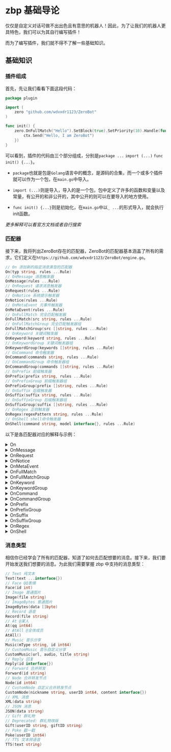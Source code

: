 # zbp 基础导论

仅仅是自定义对话可做不出出色且有意思的机器人！因此，为了让我们的机器人更具特色，我们可以为其自行编写插件！

而为了编写插件，我们就不得不了解一些基础知识。

## 基础知识

### 插件组成

首先，先让我们看看下面这段代码：

```go
package plugin

import (
    zero "github.com/wdvxdr1123/ZeroBot"
)

func init() {
    zero.OnFullMatch("Hello").SetBlock(true).SetPriority(10).Handle(func(ctx *zero.Ctx){
        ctx.Send("Hello, I am ZeroBot")
    })
}
```

可以看到，插件的代码由三个部分组成，分别是`package ...` `import (...)` `func init() {...}`。

- `package`也就是包是`Golang`语言中的概念，是源码的合集，而一个或多个插件就可以作为一个包，在`main.go`中导入。

- `import (...)`则是导入，导入的是一个包，包中定义了许多的函数和变量以及常量，有公开的和非公开的，其中公开的则可以在要导入的地方使用。

- `func init() {...}`则是初始化，在`main.go`中以`_ ...`的形式导入，就会执行init函数。

*更多解释可以看官方文档或者自行搜索*

### 匹配器

接下来，我将列出ZeroBot存在的匹配器，ZeroBot的匹配器基本涵盖了所有的需求，它们定义在`https://github.com/wdvxdr1123/ZeroBot/engine.go`。

```go
// On 添加新的指定消息类型的匹配器
On(typ string, rules ...Rule) 
// OnMessage 消息触发器
OnMessage(rules ...Rule) 
// OnRequest 请求消息触发器
OnRequest(rules ...Rule) 
// OnNotice 系统提示触发器
OnNotice(rules ...Rule) 
// OnMetaEvent 元事件触发器
OnMetaEvent(rules ...Rule) 
// OnFullMatch 完全匹配触发器 
OnFullMatch(src string, rules ...Rule) 
// OnFullMatchGroup 完全匹配触发器组
OnFullMatchGroup(src []string, rules ...Rule) 
// OnKeyword 关键词触发器
OnKeyword(keyword string, rules ...Rule) 
// OnKeywordGroup 关键词触发器组
OnKeywordGroup(keywords []string, rules ...Rule) 
// OnCommand 命令触发器
OnCommand(commands string, rules ...Rule) 
// OnCommandGroup 命令触发器组
OnCommandGroup(commands []string, rules ...Rule)
// OnPrefix 前缀触发器
OnPrefix(prefix string, rules ...Rule) 
// OnPrefixGroup 前缀触发器组
OnPrefixGroup(prefix []string, rules ...Rule) 
// OnSuffix 后缀触发器
OnSuffix(suffix string, rules ...Rule) 
// OnSuffixGroup 后缀触发器组
OnSuffixGroup(suffix []string, rules ...Rule) 
// OnRegex 正则触发器
OnRegex(regexPattern string, rules ...Rule) 
// OnShell shell命令触发器
OnShell(command string, model interface{}, rules ...Rule) 
```

以下是各匹配器对应的解释与示例：


<details>  
<summary> On</summary> 

>  ```go 
>  On(typ string, rules ...Rule)  
>  ``` 

咕咕咕

```go
    On(typ string, rules ...Rule) 
```

[可能有的图片]

</details>  

<details>  
<summary> OnMessage</summary> 

>  ```go 
>  OnMessage(rules ...Rule)  
>  ``` 

OnMessage将被所有的消息触发，但不会被请求消息和系统提示以及元事件触发

```go
package plugin

import (
    zero "github.com/wdvxdr1123/ZeroBot"
)

func init() {
    zero.OnMessage().SetBlock(true).SetPriority(10).Handle(func(ctx *zero.Ctx){
        ctx.Send("接收到了一条消息")
    })
}
```

> **情景模拟**  
> Human: 消息  
> Bot: 接收到了一条消息  
> Human: 另一条消息  
> Bot: 接收到了一条消息  

[可能有的图片]

</details>  

<details>  
<summary> OnRequest</summary> 

>  ```go 
>  OnRequest(rules ...Rule)  
>  ``` 

咕咕咕

```go
    OnRequest(rules ...Rule) 
```

[可能有的图片]

</details>  

<details>  
<summary> OnNotice</summary> 

>  ```go 
>  OnNotice(rules ...Rule)  
>  ``` 

咕咕咕

```go
    OnNotice(rules ...Rule) 
```

[可能有的图片]

</details>  

<details>  
<summary> OnMetaEvent</summary> 

>  ```go 
>  OnMetaEvent(rules ...Rule)  
>  ``` 

咕咕咕

```go
    OnMetaEvent(rules ...Rule) 
```

[可能有的图片]

</details>  

<details>  
<summary> OnFullMatch</summary> 

>  ```go 
>  OnFullMatch(src string, rules ...Rule)  
>  ``` 

OnFullMatch只有收到与设置的触发词完全相同的消息时，才会被触发

```go
package plugin

import (
    zero "github.com/wdvxdr1123/ZeroBot"
)

func init() {
    zero.OnFullMatch("测试").SetBlock(true).SetPriority(10).Handle(func(ctx *zero.Ctx){
        ctx.Send("收到")
    })
}
```

> **情景模拟**  
> Human: 测试  
> Bot: 收到  
> Human: 测试试  
> Human: 测试  
> Bot: 收到  

[可能有的图片]

</details>  

<details>  
<summary> OnFullMatchGroup</summary> 

>  ```go 
>  OnFullMatchGroup(src []string, rules ...Rule)  
>  ``` 

OnFullMatchGroup与OnFullMatch相同，但可以设置多个触发词

```go
package plugin

import (
    zero "github.com/wdvxdr1123/ZeroBot"
)

func init() {
    zero.OnFullMatchGroup([]string{"测试","test"}).SetBlock(true).SetPriority(10).Handle(func(ctx *zero.Ctx){
        ctx.Send("收到")
    })
}
```

> **情景模拟**  
> Human: 测试  
> Bot: 收到  
> Human: test  
> Bot: 收到  
> Human: 测试试  
> Human: testt  
> Human: 测试  
> Bot: 收到  

[可能有的图片]

</details>  

<details>  
<summary> OnKeyword</summary> 

>  ```go 
>  OnKeyword(keyword string, rules ...Rule)  
>  ``` 

OnKeyword将在收到消息中含有触发词时被触发

```go
package plugin

import (
    zero "github.com/wdvxdr1123/ZeroBot"
)

func init() {
    zero.OnKeyword("测试").SetBlock(true).SetPriority(10).Handle(func(ctx *zero.Ctx){
        ctx.Send("收到")
    })
}
```

> **情景模拟**  
> Human: 测试  
> Bot: 收到  
> Human: 测试试  
> Bot: 收到  
> Human: 测测试  
> Bot: 收到  
> Human: 测1123试  
> Human: 11测试23  
> Bot: 收到  

[可能有的图片]

</details>  

<details>  
<summary> OnKeywordGroup</summary> 

>  ```go 
>  OnKeywordGroup(keywords []string, rules ...Rule)  
>  ``` 

OnKeywordGroup与OnKeyword相同，但可以设置多个触发词

```go
package plugin

import (
    zero "github.com/wdvxdr1123/ZeroBot"
)

func init() {
    zero.OnKeywordGroup([]string{"测试","test"}).SetBlock(true).SetPriority(10).Handle(func(ctx *zero.Ctx){
        ctx.Send("收到")
    })
}
```

> **情景模拟**  
> Human: 测试  
> Bot: 收到  
> Human: 测试试  
> Bot: 收到  
> Human: 测测试  
> Bot: 收到  
> Human: 测1123试  
> Human: 11测试23  
> Bot: 收到  
> Human: test  
> Bot: 收到  
> Human: testt  
> Bot: 收到  
> Human: ttest  
> Bot: 收到  
> Human: te1123st  
> Human: 11test23  
> Bot: 收到  

[可能有的图片]

</details>  

<details>  
<summary> OnCommand</summary> 

>  ```go 
>  OnCommand(commands string, rules ...Rule)  
>  ``` 

OnCommand与其它匹配器不同的是，它只有在消息以`Config`中设置的`CommandPrefix`为开头并且后续为触发词时才能触发
为了方便演示，后续教程都将`/`设置为`CommandPrefix`

```go
package plugin

import (
    zero "github.com/wdvxdr1123/ZeroBot"
)

func init() {
    zero.OnCommand("测试").SetBlock(true).SetPriority(10).Handle(func(ctx *zero.Ctx){
        ctx.Send("收到")
    })
}
```

> **情景模拟**  
> Human: /测试  
> Bot: 收到  
> Human: /测试试  
> Bot: 收到  
> Human: /测测试  
> Human: /测试  
> Bot: 收到  
> Human: /测试 试  
> Bot: 收到  

[可能有的图片]

</details>  

<details>  
<summary> OnCommandGroup</summary> 

>  ```go 
>  OnCommandGroup(commands []string, rules ...Rule) 
>  ``` 

OnCommandGroup与OnCommand相同，但可以设置多个触发词

```go
package plugin

import (
    zero "github.com/wdvxdr1123/ZeroBot"
)

func init() {
    zero.OnCommandGroup([]string{"测试","test"}).SetBlock(true).SetPriority(10).Handle(func(ctx *zero.Ctx){
        ctx.Send("收到")
    })
}
```

> **情景模拟**  
> Human: /测试  
> Bot: 收到  
> Human: /测试试  
> Bot: 收到  
> Human: /测测试  
> Human: /测试  
> Bot: 收到  
> Human: /测试 试  
> Bot: 收到  
> Human: /test  
> Bot: 收到  
> Human: /testt  
> Bot: 收到  
> Human: /ttest  
> Human: /test  
> Bot: 收到  
> Human: /test t  
> Bot: 收到  

[可能有的图片]

</details>  

<details>  
<summary> OnPrefix</summary> 

>  ```go 
>  OnPrefix(prefix string, rules ...Rule)  
>  ``` 

OnPrefix只有在消息开头为设置的前缀词时才能被触发
并且，前缀后的文本将被存入`ctx.State["args"]`，可以用`ctx.State["args"].(string)`来调用

```go
package plugin

import (
    zero "github.com/wdvxdr1123/ZeroBot"
)

func init() {
    zero.OnPrefix("前缀").SetBlock(true).SetPriority(10).Handle(func(ctx *zero.Ctx){
        ctx.Send("收到")
    })
}
```

> **情景模拟**  
> Human: 前缀测试  
> Bot: 收到  
> Human: 前缀测试试  
> Bot: 收到  
> Human: 前缀  
> Human: 前缀 测试  
> Bot: 收到  

[可能有的图片]

</details>  

<details>  
<summary> OnPrefixGroup</summary> 

>  ```go 
>  OnPrefixGroup(prefix []string, rules ...Rule)  
>  ``` 

OnPrefixGroup与OnPrefix相同，但可以设置多个前缀词

```go
package plugin

import (
    zero "github.com/wdvxdr1123/ZeroBot"
)

func init() {
    zero.OnPrefixGroup([]string{"前缀","prefix"}).SetBlock(true).SetPriority(10).Handle(func(ctx *zero.Ctx){
        ctx.Send("收到")
    })
}
```

> **情景模拟**  
> Human: 前缀测试  
> Bot: 收到  
> Human: 前缀测试试  
> Bot: 收到  
> Human: 前缀测测试  
> Bot: 收到  
> Human: 测试前缀  
> Human: 前缀 测试  
> Bot: 收到  
> Human: prefixtest  
> Bot: 收到  
> Human: prefixtestt  
> Bot: 收到  
> Human: prefixttest  
> Bot: 收到  
> Human: testprefix  
> Human: prefix test  
> Bot: 收到  

[可能有的图片]

</details>  

<details>  
<summary> OnSuffix</summary> 

>  ```go 
>  OnSuffix(suffix string, rules ...Rule)  
>  ``` 

OnPrefix只有在消息结尾为设置的后缀词时才能被触发
并且，后缀前的文本将被存入`ctx.State["args"]`，可以用`ctx.State["args"].(string)`来调用

```go
package plugin

import (
    zero "github.com/wdvxdr1123/ZeroBot"
)

func init() {
    zero.OnSuffix("后缀").SetBlock(true).SetPriority(10).Handle(func(ctx *zero.Ctx){
        ctx.Send("收到")
    })
}
```

> **情景模拟**  
> Human: 测试后缀  
> Bot: 收到  
> Human: 测试试后缀  
> Bot: 收到  
> Human: 后缀  
> Human: 测试 后缀  
> Bot: 收到  

[可能有的图片]

</details>  

<details>  
<summary> OnSuffixGroup</summary> 

>  ```go 
>  OnSuffixGroup(suffix []string, rules ...Rule)  
>  ``` 

OnSuffixGroup与OnSuffix相同，但可以设置多个后缀词

```go
package plugin

import (
    zero "github.com/wdvxdr1123/ZeroBot"
)

func init() {
    zero.OnSuffixGroup([]string{"后缀","suffix"}).SetBlock(true).SetPriority(10).Handle(func(ctx *zero.Ctx){
        ctx.Send("收到")
    })
}
```

> **情景模拟**  
> Human: 测试后缀  
> Bot: 收到  
> Human: 测试试后缀  
> Bot: 收到  
> Human: 测测试后缀  
> Bot: 收到  
> Human: 后缀测试  
> Human: 测试 后缀  
> Bot: 收到  
> Human: testsuffix  
> Bot: 收到  
> Human: testtsuffix  
> Bot: 收到  
> Human: ttestsuffix  
> Bot: 收到  
> Human: suffixtest  
> Human: test suffix  
> Bot: 收到  

[可能有的图片]

</details>  

<details>  
<summary> OnRegex</summary> 

>  ```go 
>  OnRegex(regexPattern string, rules ...Rule)  
>  ``` 

OnRegex将只有在消息符合你所设置的正则时才会被触发
并且，正则匹配的文本将会被存入`ctx.State["regex_matched"]`，可以用`ctx.State["regex_matched"].([]string)`来调用

由于正则复杂多变，所以没有示例，在此提供一个在线正则网站 https://regex101.com/ 以供练手

</details>  

<details>  
<summary> OnShell</summary> 

>  ```go 
>  OnShell(command string, model interface{}, rules ...Rule)  
>  ``` 

咕咕咕

```go
    OnShell(command string, model interface{}, rules ...Rule) 
```

[可能有的图片]

</details>  

### 消息类型

相信你已经学会了所有的匹配器，知道了如何去匹配想要的消息。接下来，我们要开始发送我们想要的消息。为此我们需要掌握 zbp 中支持的消息类型：

```go
// Text 纯文本
Text(text ...interface{})
// Face QQ表情
Face(id int)
// Image 普通图片
Image(file string)
// ImageBytes 普通图片
ImageBytes(data []byte)
// Record 语音
Record(file string)
// At @某人
At(qq int64)
// AtAll @全体成员
AtAll()
// Music 音乐分享
Music(mType string, id int64)
// CustomMusic 音乐自定义分享
CustomMusic(url, audio, title string)
// Reply 回复
Reply(id interface{})
// Forward 合并转发
Forward(id string)
// Node 合并转发节点
Node(id int64)
// CustomNode 自定义合并转发节点
CustomNode(nickname string, userID int64, content interface{})
// XML 消息
XML(data string)
// JSON 消息
JSON(data string)
// Gift 群礼物
// Deprecated: 群礼物改版
Gift(userID string, giftID string)
// Poke 戳一戳
Poke(userID int64)
// TTS 文本转语音
TTS(text string)
```